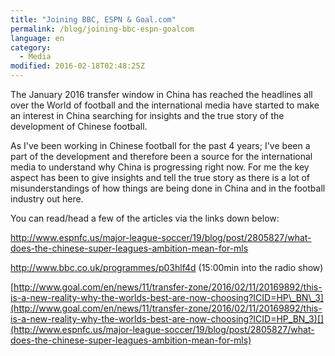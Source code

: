 ```yaml
---
title: "Joining BBC, ESPN & Goal.com"
permalink: /blog/joining-bbc-espn-goalcom
language: en
category:
  - Media
modified: 2016-02-18T02:48:25Z
---
```


The January 2016 transfer window in China has reached the headlines all over the World of football and the international media have started to make an interest in China searching for insights and the true story of the development of Chinese football.

As I've been working in Chinese football for the past 4 years; I've been a part of the development and therefore been a source for the international media to understand why China is progressing right now. For me the key aspect has been to give insights and tell the true story as there is a lot of misunderstandings of how things are being done in China and in the football industry out here.

You can read/head a few of the articles via the links down below:

<http://www.espnfc.us/major-league-soccer/19/blog/post/2805827/what-does-the-chinese-super-leagues-ambition-mean-for-mls>

<http://www.bbc.co.uk/programmes/p03hlf4d> (15:00min into the radio show)

[http://www.goal.com/en/news/11/transfer-zone/2016/02/11/20169892/this-is-a-new-reality-why-the-worlds-best-are-now-choosing?ICID=HP\_BN\_3](http://www.goal.com/en/news/11/transfer-zone/2016/02/11/20169892/this-is-a-new-reality-why-the-worlds-best-are-now-choosing?ICID=HP_BN_3​)[](http://www.espnfc.us/major-league-soccer/19/blog/post/2805827/what-does-the-chinese-super-leagues-ambition-mean-for-mls)
